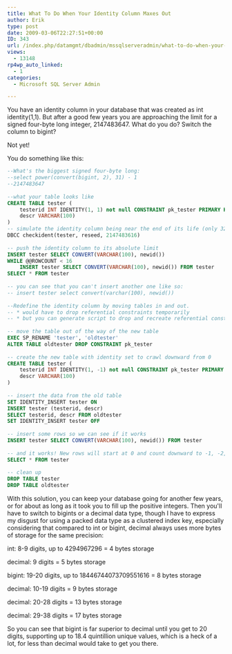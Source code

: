 ```yaml
---
title: What To Do When Your Identity Column Maxes Out
author: Erik
type: post
date: 2009-03-06T22:27:51+00:00
ID: 343
url: /index.php/datamgmt/dbadmin/mssqlserveradmin/what-to-do-when-your-identity-column-max/
views:
  - 13148
rp4wp_auto_linked:
  - 1
categories:
  - Microsoft SQL Server Admin

---
```

You have an identity column in your database that was created as int identity(1,1). But after a good few years you are approaching the limit for a signed four-byte long integer, 2147483647. What do you do? Switch the column to bigint?

Not yet!

You do something like this:

```sql
--What's the biggest signed four-byte long:
--select power(convert(bigint, 2), 31) - 1
--2147483647
 
--what your table looks like
CREATE TABLE tester (
    testerid INT IDENTITY(1, 1) not null CONSTRAINT pk_tester PRIMARY KEY CLUSTERED,
    descr VARCHAR(100)
)
-- simulate the identity column being near the end of its life (only 32 more rows will fit)
DBCC checkident(tester, reseed, 2147483616)
 
-- push the identity column to its absolute limit
INSERT tester SELECT CONVERT(VARCHAR(100), newid())
WHILE @@ROWCOUNT < 16
    INSERT tester SELECT CONVERT(VARCHAR(100), newid()) FROM tester
SELECT * FROM tester
 
-- you can see that you can't insert another one like so:
-- insert tester select convert(varchar(100), newid())
 
--Redefine the identity column by moving tables in and out.
-- * would have to drop referential constraints temporarily
-- * but you can generate script to drop and recreate referential constraints
 
-- move the table out of the way of the new table
EXEC SP_RENAME 'tester', 'oldtester'
ALTER TABLE oldtester DROP CONSTRAINT pk_tester
 
-- create the new table with identity set to crawl downward from 0
CREATE TABLE tester (
    testerid INT IDENTITY(1, -1) not null CONSTRAINT pk_tester PRIMARY KEY CLUSTERED, -- I have no idea why it's not identity(0, -1), but it's not.
    descr VARCHAR(100)
)
 
-- insert the data from the old table
SET IDENTITY_INSERT tester ON
INSERT tester (testerid, descr)
SELECT testerid, descr FROM oldtester
SET IDENTITY_INSERT tester OFF
 
-- insert some rows so we can see if it works
INSERT tester SELECT CONVERT(VARCHAR(100), newid()) FROM tester
 
-- and it works! New rows will start at 0 and count downward to -1, -2, and so on.
SELECT * FROM tester
 
-- clean up
DROP TABLE tester
DROP TABLE oldtester
```

With this solution, you can keep your database going for another few years, or for about as long as it took you to fill up the positive integers. Then you'll have to switch to bigints or a decimal data type, though I have to express my disgust for using a packed data type as a clustered index key, especially considering that compared to int or bigint, decimal always uses more bytes of storage for the same precision:

int: 8-9 digits, up to 4294967296 = 4 bytes storage
  
decimal: 9 digits = 5 bytes storage
  
bigint: 19-20 digits, up to 18446744073709551616 = 8 bytes storage
  
decimal: 10-19 digits = 9 bytes storage
  
decimal: 20-28 digits = 13 bytes storage
  
decimal: 29-38 digits = 17 bytes storage

So you can see that bigint is far superior to decimal until you get to 20 digits, supporting up to 18.4 quintillion unique values, which is a heck of a lot, for less than decimal would take to get you there.